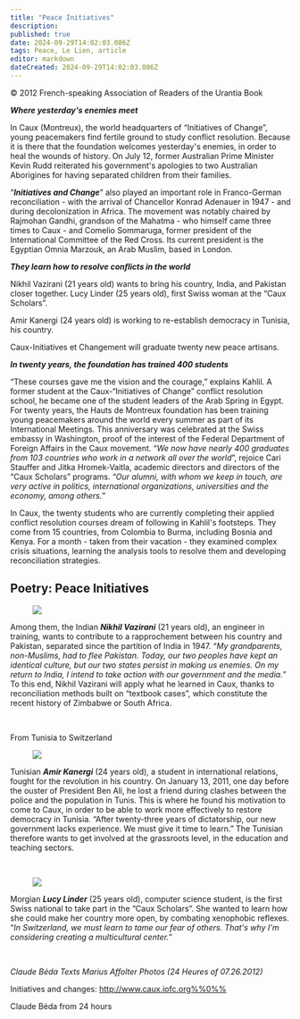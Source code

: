 ```yaml
---
title: "Peace Initiatives"
description: 
published: true
date: 2024-09-29T14:02:03.086Z
tags: Peace, Le Lien, article
editor: markdown
dateCreated: 2024-09-29T14:02:03.086Z
---
```


<p class="v-card v-sheet theme--light grey lighten-3 px-2">© 2012 French-speaking Association of Readers of the Urantia Book</p>


***Where yesterday's enemies meet***

In Caux (Montreux), the world headquarters of “Initiatives of Change”, young peacemakers find fertile ground to study conflict resolution. Because it is there that the foundation welcomes yesterday's enemies, in order to heal the wounds of history. On July 12, former Australian Prime Minister Kevin Rudd reiterated his government's apologies to two Australian Aborigines for having separated children from their families.

“***Initiatives and Change***” also played an important role in Franco-German reconciliation - with the arrival of Chancellor Konrad Adenauer in 1947 - and during decolonization in Africa. The movement was notably chaired by Rajmohan Gandhi, grandson of the Mahatma - who himself came three times to Caux - and Comelio Sommaruga, former president of the International Committee of the Red Cross. Its current president is the Egyptian Omnia Marzouk, an Arab Muslim, based in London.

***They learn how to resolve conflicts in the world***

Nikhil Vazirani (21 years old) wants to bring his country, India, and Pakistan closer together. Lucy Linder (25 years old), first Swiss woman at the “Caux Scholars”.

Amir Kanergi (24 years old) is working to re-establish democracy in Tunisia, his country.

Caux-Initiatives et Changement will graduate twenty new peace artisans.

***In twenty years, the foundation has trained 400 students***

“These courses gave me the vision and the courage,” explains Kahlil. A former student at the Caux-“Initiatives of Change” conflict resolution school, he became one of the student leaders of the Arab Spring in Egypt. For twenty years, the Hauts de Montreux foundation has been training young peacemakers around the world every summer as part of its International Meetings. This anniversary was celebrated at the Swiss embassy in Washington, proof of the interest of the Federal Department of Foreign Affairs in the Caux movement. “_We now have nearly 400 graduates from 103 countries who work in a network all over the world_”, rejoice Cari Stauffer and Jitka Hromek-Vaitla, academic directors and directors of the “Caux Scholars” programs. “_Our alumni, with whom we keep in touch, are very active in politics, international organizations, universities and the economy, among others._”

In Caux, the twenty students who are currently completing their applied conflict resolution courses dream of following in Kahlil's footsteps. They come from 15 countries, from Colombia to Burma, including Bosnia and Kenya. For a month - taken from their vacation - they examined complex crisis situations, learning the analysis tools to resolve them and developing reconciliation strategies.

## Poetry: Peace Initiatives

<figure id="Figure_3" class="image urantiapedia image-style-align-left">
<img src="/image/article/Le_Lien/images_01/156.jpg">
</figure>

Among them, the Indian ***Nikhil Vazirani*** (21 years old), an engineer in training, wants to contribute to a rapprochement between his country and Pakistan, separated since the partition of India in 1947. “_My grandparents, non-Muslims, had to flee Pakistan. Today, our two peoples have kept an identical culture, but our two states persist in making us enemies. On my return to India, I intend to take action with our government and the media._” To this end, Nikhil Vazirani will apply what he learned in Caux, thanks to reconciliation methods built on “textbook cases”, which constitute the recent history of Zimbabwe or South Africa.

<br style=“clear:both;”/>

From Tunisia to Switzerland

<figure id="Figure_4" class="image urantiapedia image-style-align-left">
<img src="/image/article/Le_Lien/images_01/157.jpg">
</figure>

Tunisian ***Amir Kanergi*** (24 years old), a student in international relations, fought for the revolution in his country. On January 13, 2011, one day before the ouster of President Ben Ali, he lost a friend during clashes between the police and the population in Tunis. This is where he found his motivation to come to Caux, in order to be able to work more effectively to restore democracy in Tunisia. “After twenty-three years of dictatorship, our new government lacks experience. We must give it time to learn.” The Tunisian therefore wants to get involved at the grassroots level, in the education and teaching sectors.

<br style=“clear:both;”/>

<figure id="Figure_5" class="image urantiapedia image-style-align-left">
<img src="/image/article/Le_Lien/images_01/158.jpg">
</figure>

Morgian ***Lucy Linder*** (25 years old), computer science student, is the first Swiss national to take part in the “Caux Scholars”. She wanted to learn how she could make her country more open, by combating xenophobic reflexes. “_In Switzerland, we must learn to tame our fear of others. That's why I'm considering creating a multicultural center._”

<br style=“clear:both;”/>

_Claude Béda Texts Marius Affolter Photos (24 Heures of 07.26.2012)_

Initiatives and changes: http://www.caux.iofc.org%%0%%

Claude Béda from 24 hours

